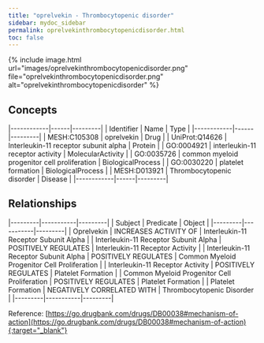 ```yaml
---
title: "oprelvekin - Thrombocytopenic disorder"
sidebar: mydoc_sidebar
permalink: oprelvekinthrombocytopenicdisorder.html
toc: false 
---
```


{% include image.html url="images/oprelvekinthrombocytopenicdisorder.png" file="oprelvekinthrombocytopenicdisorder.png" alt="oprelvekinthrombocytopenicdisorder" %}

## Concepts

|------------|------|---------|
| Identifier | Name | Type    |
|------------|------|---------|
| MESH:C105308 | oprelvekin | Drug |
| UniProt:Q14626 | Interleukin-11 receptor subunit alpha | Protein |
| GO:0004921 | interleukin-11 receptor activity | MolecularActivity |
| GO:0035726 | common myeloid progenitor cell proliferation | BiologicalProcess |
| GO:0030220 | platelet formation | BiologicalProcess |
| MESH:D013921 | Thrombocytopenic disorder | Disease |
|------------|------|---------|

## Relationships

|---------|-----------|---------|
| Subject | Predicate | Object  |
|---------|-----------|---------|
| Oprelvekin | INCREASES ACTIVITY OF | Interleukin-11 Receptor Subunit Alpha |
| Interleukin-11 Receptor Subunit Alpha | POSITIVELY REGULATES | Interleukin-11 Receptor Activity |
| Interleukin-11 Receptor Subunit Alpha | POSITIVELY REGULATES | Common Myeloid Progenitor Cell Proliferation |
| Interleukin-11 Receptor Activity | POSITIVELY REGULATES | Platelet Formation |
| Common Myeloid Progenitor Cell Proliferation | POSITIVELY REGULATES | Platelet Formation |
| Platelet Formation | NEGATIVELY CORRELATED WITH | Thrombocytopenic Disorder |
|---------|-----------|---------|

Reference: [https://go.drugbank.com/drugs/DB00038#mechanism-of-action](https://go.drugbank.com/drugs/DB00038#mechanism-of-action){:target="_blank"}